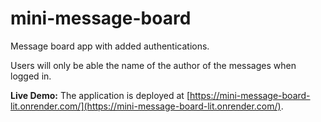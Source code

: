 # mini-message-board

Message board app with added authentications.

Users will only be able the name of the author of the messages when logged in.

**Live Demo:** The application is deployed at [https://mini-message-board-lit.onrender.com/](https://mini-message-board-lit.onrender.com/).
